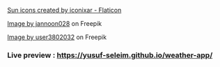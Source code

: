 <a href="https://www.flaticon.com/free-icons/sun" title="sun icons">Sun icons created by iconixar - Flaticon</a>

<a href="https://www.freepik.com/free-photo/cloud-blue-sky_1017702.htm#query=sunny&position=7&from_view=search&track=sph">Image by jannoon028</a> on Freepik

<a href="https://www.freepik.com/free-photo/amazing-beautiful-sky-with-clouds-with-moon_10472853.htm#query=night&position=23&from_view=search&track=sph">Image by user3802032</a> on Freepik


### Live preview : https://yusuf-seleim.github.io/weather-app/